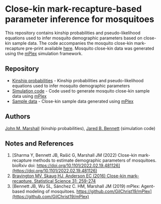 # Close-kin mark-recapture-based parameter inference for mosquitoes

This repository contains kinship probabilities and pseudo-likelihood equations used to infer mosquito demographic parameters based on close-kin sample data. The code accompanies the mosquito close-kin mark-recapture pre-print available [here](https://doi.org/10.1101/2022.02.19.481126). Mosquito close-kin data was generated using the [mPlex](https://github.com/GilChrist19/mPlex) simulation framework.

## Repository
  * [Kinship probabilities](./Kinship_probabilities) - Kinship probabilities and pseudo-likelihood equations used to infer mosquito demographic parameters
  * [Simulation code](./Simulation_code) - Code used to generate mosquito close-kin sample data using [mPlex](https://github.com/GilChrist19/mPlex)
  * [Sample data](./Sample_data) - Close-kin sample data generated using [mPlex](https://github.com/GilChrist19/mPlex)

## Authors
[John M. Marshall](https://www.marshalllab.com/) (kinship probabilities), [Jared B. Bennett](https://github.com/GilChrist19) (simulation code)

## Notes and References
 1. [Sharma Y, Bennett JB, Rašić G, Marshall JM (2022) Close-kin mark-recapture methods to estimate demographic parameters of mosquitoes. bioRxiv doi: https://doi.org/10.1101/2022.02.19.481126](https://doi.org/10.1101/2022.02.19.481126)
 2. [Bravington MV, Skaug HJ, Anderson EC (2016) Close-kin mark-recapture. Statistical Science 31: 259-274](https://projecteuclid.org/journals/statistical-science/volume-31/issue-2/Close-Kin-Mark-Recapture/10.1214/16-STS552.pdf)
 3. [Bennett JB, Wu SL, Sánchez C. HM, Marshall JM (2019) mPlex: Agent-based modeling of mosquitoes. https://github.com/GilChrist19/mPlex](https://github.com/GilChrist19/mPlex)